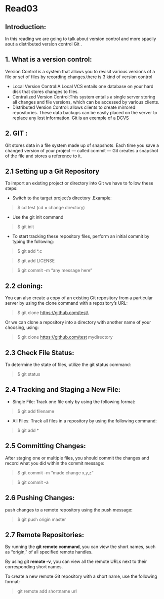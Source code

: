 # Read03
## Introduction:

In this reading we are going to talk about version control and more spacily aout a distributed version control Git .

## 1. What is a version control:

Version Control is a system that allows you to revisit various versions of a file or set of files by recording changes.there is 3 kind of version control 
- Local Version Control:A Local VCS entails one database on your hard disk that stores changes to files.
- Centralized Version Control:This system entails a single server storing all changes and file versions, which can be accessed by various clients.
- Distributed Version Control: allows clients to create mirrored repositories. These data backups can be easily placed on the server to replace any lost information. Git is an exemple of a DCVS

## 2. GIT :

Git stores data in a file system made up of snapshots. Each time you save a changed version of your project — called commit — Git creates a snapshot of the file and stores a reference to it.

## 2.1 Setting up a Git Repository

To import an existing project or directory into Git we have to follow these steps:
- Switch to the target project’s directory .Example:

>$ cd test (cd = change directory)

- Use the git init command
>$ git init

- To start tracking these repository files, perform an initial commit by typing the following:

>$ git add *.c

>$ git add LICENSE
        
>$ git commit -m “any message here”

## 2.2 cloning:

You can also create a copy of an existing Git repository from a particular server by using the clone command with a repository’s URL: 

> $ git clone https://github.com/test\

Or we can clone a repository into a directory with another name of your choosing, using:

> $ git clone https://github.com/test mydirectory

## 2.3 Check File Status:

To determine the state of files, utilize the git status command:

>$ git status

## 2.4 Tracking and Staging a New File:

- Single File: Track one file only by using the following format:

>$ git add filename

- All Files: Track all files in a repository by using the following command:

> $ git add *

## 2.5 Committing Changes:

After staging one or multiple files, you should commit the changes and record what you did within the commit message:

>$ git commit -m “made change x,y,z”

>$ git commit -a

## 2.6 Pushing Changes:

push changes to a remote repository using the push message:

> $ git push origin master

## 2.7 Remote Repositories:

By running the **git remote command**, you can view the short names, such as “origin,” of all specified remote handles.

By using git **remote -v**, you can view all the remote URLs next to their corresponding short names.

To create a new remote Git repository with a short name, use the following format:

>git remote add shortname url

